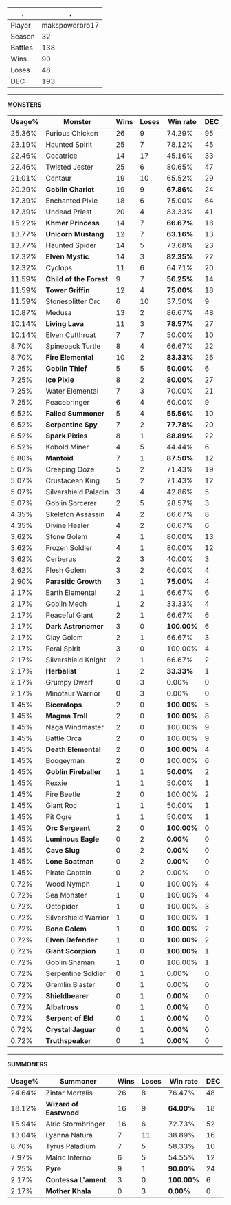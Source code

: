 .|.
|-|-
Player|makspowerbro17
Season|32
Battles|138
Wins|90
Loses|48
DEC|193

---
**MONSTERS**

Usage%|Monster|Wins|Loses|Win rate|DEC|
-|-|-|-|-|-|
25.36%|Furious Chicken|26|9|74.29%|95|
23.19%|Haunted Spirit|25|7|78.12%|45|
22.46%|Cocatrice|14|17|45.16%|33|
22.46%|Twisted Jester|25|6|80.65%|47|
21.01%|Centaur|19|10|65.52%|29|
20.29%|**Goblin Chariot**|19|9|**67.86%**|24|
17.39%|Enchanted Pixie|18|6|75.00%|64|
17.39%|Undead Priest|20|4|83.33%|41|
15.22%|**Khmer Princess**|14|7|**66.67%**|18|
13.77%|**Unicorn Mustang**|12|7|**63.16%**|13|
13.77%|Haunted Spider|14|5|73.68%|23|
12.32%|**Elven Mystic**|14|3|**82.35%**|22|
12.32%|Cyclops|11|6|64.71%|20|
11.59%|**Child of the Forest**|9|7|**56.25%**|14|
11.59%|**Tower Griffin**|12|4|**75.00%**|18|
11.59%|Stonesplitter Orc|6|10|37.50%|9|
10.87%|Medusa|13|2|86.67%|48|
10.14%|**Living Lava**|11|3|**78.57%**|27|
10.14%|Elven Cutthroat|7|7|50.00%|10|
8.70%|Spineback Turtle|8|4|66.67%|22|
8.70%|**Fire Elemental**|10|2|**83.33%**|26|
7.25%|**Goblin Thief**|5|5|**50.00%**|6|
7.25%|**Ice Pixie**|8|2|**80.00%**|27|
7.25%|Water Elemental|7|3|70.00%|21|
7.25%|Peacebringer|6|4|60.00%|9|
6.52%|**Failed Summoner**|5|4|**55.56%**|10|
6.52%|**Serpentine Spy**|7|2|**77.78%**|20|
6.52%|**Spark Pixies**|8|1|**88.89%**|22|
6.52%|Kobold Miner|4|5|44.44%|6|
5.80%|**Mantoid**|7|1|**87.50%**|12|
5.07%|Creeping Ooze|5|2|71.43%|19|
5.07%|Crustacean King|5|2|71.43%|12|
5.07%|Silvershield Paladin|3|4|42.86%|5|
5.07%|Goblin Sorcerer|2|5|28.57%|3|
4.35%|Skeleton Assassin|4|2|66.67%|8|
4.35%|Divine Healer|4|2|66.67%|6|
3.62%|Stone Golem|4|1|80.00%|13|
3.62%|Frozen Soldier|4|1|80.00%|12|
3.62%|Cerberus|2|3|40.00%|3|
3.62%|Flesh Golem|3|2|60.00%|4|
2.90%|**Parasitic Growth**|3|1|**75.00%**|4|
2.17%|Earth Elemental|2|1|66.67%|6|
2.17%|Goblin Mech|1|2|33.33%|4|
2.17%|Peaceful Giant|2|1|66.67%|6|
2.17%|**Dark Astronomer**|3|0|**100.00%**|6|
2.17%|Clay Golem|2|1|66.67%|3|
2.17%|Feral Spirit|3|0|100.00%|4|
2.17%|Silvershield Knight|2|1|66.67%|2|
2.17%|**Herbalist**|1|2|**33.33%**|1|
2.17%|Grumpy Dwarf|0|3|0.00%|0|
2.17%|Minotaur Warrior|0|3|0.00%|0|
1.45%|**Biceratops**|2|0|**100.00%**|5|
1.45%|**Magma Troll**|2|0|**100.00%**|8|
1.45%|Naga Windmaster|2|0|100.00%|9|
1.45%|Battle Orca|2|0|100.00%|9|
1.45%|**Death Elemental**|2|0|**100.00%**|4|
1.45%|Boogeyman|2|0|100.00%|6|
1.45%|**Goblin Fireballer**|1|1|**50.00%**|2|
1.45%|Rexxie|1|1|50.00%|1|
1.45%|Fire Beetle|2|0|100.00%|2|
1.45%|Giant Roc|1|1|50.00%|1|
1.45%|Pit Ogre|1|1|50.00%|1|
1.45%|**Orc Sergeant**|2|0|**100.00%**|0|
1.45%|**Luminous Eagle**|0|2|**0.00%**|0|
1.45%|**Cave Slug**|0|2|**0.00%**|0|
1.45%|**Lone Boatman**|0|2|**0.00%**|0|
1.45%|Pirate Captain|0|2|0.00%|0|
0.72%|Wood Nymph|1|0|100.00%|4|
0.72%|Sea Monster|1|0|100.00%|4|
0.72%|Octopider|1|0|100.00%|3|
0.72%|Silvershield Warrior|1|0|100.00%|1|
0.72%|**Bone Golem**|1|0|**100.00%**|2|
0.72%|**Elven Defender**|1|0|**100.00%**|2|
0.72%|**Giant Scorpion**|1|0|**100.00%**|1|
0.72%|Goblin Shaman|1|0|100.00%|1|
0.72%|Serpentine Soldier|0|1|0.00%|0|
0.72%|Gremlin Blaster|0|1|0.00%|0|
0.72%|**Shieldbearer**|0|1|**0.00%**|0|
0.72%|**Albatross**|0|1|**0.00%**|0|
0.72%|**Serpent of Eld**|0|1|**0.00%**|0|
0.72%|**Crystal Jaguar**|0|1|**0.00%**|0|
0.72%|**Truthspeaker**|0|1|**0.00%**|0|

---
**SUMMONERS**

Usage%|Summoner|Wins|Loses|Win rate|DEC|
-|-|-|-|-|-|
24.64%|Zintar Mortalis|26|8|76.47%|48|
18.12%|**Wizard of Eastwood**|16|9|**64.00%**|18|
15.94%|Alric Stormbringer|16|6|72.73%|52|
13.04%|Lyanna Natura|7|11|38.89%|16|
8.70%|Tyrus Paladium|7|5|58.33%|10|
7.97%|Malric Inferno|6|5|54.55%|12|
7.25%|**Pyre**|9|1|**90.00%**|24|
2.17%|**Contessa L'ament**|3|0|**100.00%**|6|
2.17%|**Mother Khala**|0|3|**0.00%**|0|
